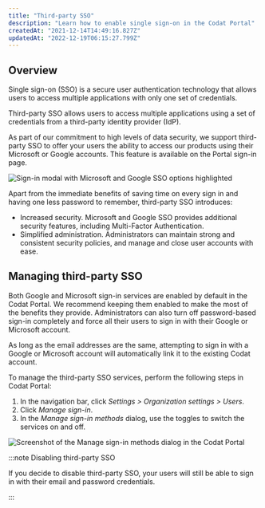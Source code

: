 ```yaml
---
title: "Third-party SSO"
description: "Learn how to enable single sign-on in the Codat Portal"
createdAt: "2021-12-14T14:49:16.827Z"
updatedAt: "2022-12-19T06:15:27.799Z"
---
```


## Overview

Single sign-on (SSO) is a secure user authentication technology that allows users to access multiple applications with only one set of credentials.

Third-party SSO allows users to access multiple applications using a set of credentials from a third-party identity provider (IdP).

As part of our commitment to high levels of data security, we support third-party SSO to offer your users the ability to access our products using their Microsoft or Google accounts. This feature is available on the Portal sign-in page.

<img
  src="/img/old/5840031-Screenshot_2021-12-14_143545.png"
  alt="Sign-in modal with Microsoft and Google SSO options highlighted"
/>

Apart from the immediate benefits of saving time on every sign in and having one less password to remember, third-party SSO introduces:

- Increased security. Microsoft and Google SSO provides additional security features, including Multi-Factor Authentication.
- Simplified administration. Administrators can maintain strong and consistent security policies, and manage and close user accounts with ease.

## Managing third-party SSO

Both Google and Microsoft sign-in services are enabled by default in the Codat Portal. We recommend keeping them enabled to make the most of the benefits they provide. Administrators can also turn off password-based sign-in completely and force all their users to sign in with their Google or Microsoft account.

As long as the email addresses are the same, attempting to sign in with a Google or Microsoft account will automatically link it to the existing Codat account.

To manage the third-party SSO services, perform the following steps in Codat Portal:

1. In the navigation bar, click _Settings > Organization settings > Users_.
2. Click _Manage sign-in_.
3. In the _Manage sign-in methods_ dialog, use the toggles to switch the services on and off.

<img
  src="/img/old/87dca5c-manage.png"
  alt="Screenshot of the Manage sign-in methods dialog in the Codat Portal"
/>

:::note Disabling third-party SSO

If you decide to disable third-party SSO, your users will still be able to sign in with their email and password credentials.

:::